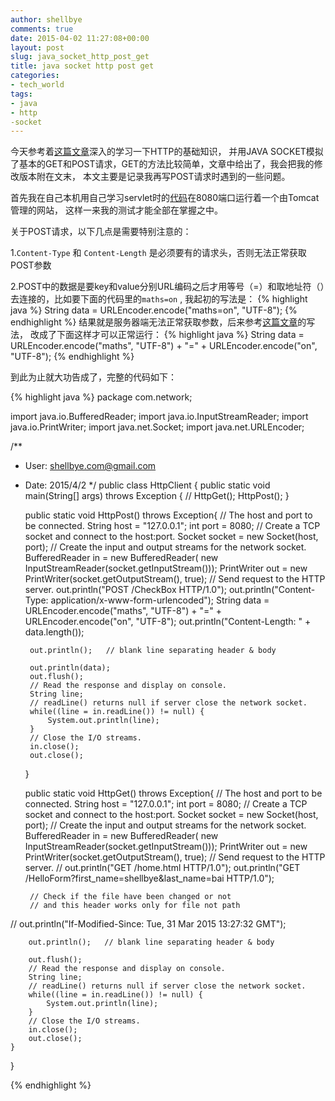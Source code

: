 ```yaml
---
author: shellbye
comments: true
date: 2015-04-02 11:27:08+00:00
layout: post
slug: java_socket_http_post_get
title: java socket http post get
categories:
- tech_world
tags:
- java
- http
-socket
---
```



今天参考着[这篇文章](https://www3.ntu.edu.sg/home/ehchua/programming/webprogramming/HTTP_Basics.html)深入的学习一下HTTP的基础知识，
并用JAVA SOCKET模拟了基本的GET和POST请求，GET的方法比较简单，文章中给出了，我会把我的修改版本附在文末，
本文主要是记录我再写POST请求时遇到的一些问题。

首先我在自己本机用自己学习servlet时的[代码](https://github.com/Shellbye/ServletHelloWorld)在8080端口运行着一个由Tomcat管理的网站，
这样一来我的测试才能全部在掌握之中。

关于POST请求，以下几点是需要特别注意的：

1.```Content-Type``` 和 ```Content-Length``` 是必须要有的请求头，否则无法正常获取POST参数

2.POST中的数据是要key和value分别URL编码之后才用等号（=）和取地址符（）去连接的，比如要下面的代码里的```maths=on``` ,
我起初的写法是：
{% highlight java %}
String data = URLEncoder.encode("maths=on", "UTF-8");
{% endhighlight %}
结果就是服务器端无法正常获取参数，后来参考[这篇文章](http://www.java2s.com/Tutorial/Java/0320__Network/SendingaPOSTRequestUsingaSocket.htm)的写法，
改成了下面这样才可以正常运行：
{% highlight java %}
String data = URLEncoder.encode("maths", "UTF-8") + "=" + URLEncoder.encode("on", "UTF-8");
{% endhighlight %}

到此为止就大功告成了，完整的代码如下：

{% highlight java %}
package com.network;

import java.io.BufferedReader;
import java.io.InputStreamReader;
import java.io.PrintWriter;
import java.net.Socket;
import java.net.URLEncoder;

/**
 * User: shellbye.com@gmail.com
 * Date: 2015/4/2
 */
public class HttpClient {
    public static void main(String[] args) throws Exception {
//        HttpGet();
        HttpPost();
    }

    public static void HttpPost() throws Exception{
        // The host and port to be connected.
        String host = "127.0.0.1";
        int port = 8080;
        // Create a TCP socket and connect to the host:port.
        Socket socket = new Socket(host, port);
        // Create the input and output streams for the network socket.
        BufferedReader in
                = new BufferedReader(
                new InputStreamReader(socket.getInputStream()));
        PrintWriter out
                = new PrintWriter(socket.getOutputStream(), true);
        // Send request to the HTTP server.
        out.println("POST /CheckBox HTTP/1.0");
        out.println("Content-Type: application/x-www-form-urlencoded");
        String data = URLEncoder.encode("maths", "UTF-8") + "=" + URLEncoder.encode("on", "UTF-8");
        out.println("Content-Length: " + data.length());

        out.println();   // blank line separating header & body

        out.println(data);
        out.flush();
        // Read the response and display on console.
        String line;
        // readLine() returns null if server close the network socket.
        while((line = in.readLine()) != null) {
            System.out.println(line);
        }
        // Close the I/O streams.
        in.close();
        out.close();
    }

    public static void HttpGet() throws Exception{
        // The host and port to be connected.
        String host = "127.0.0.1";
        int port = 8080;
        // Create a TCP socket and connect to the host:port.
        Socket socket = new Socket(host, port);
        // Create the input and output streams for the network socket.
        BufferedReader in
                = new BufferedReader(
                new InputStreamReader(socket.getInputStream()));
        PrintWriter out
                = new PrintWriter(socket.getOutputStream(), true);
        // Send request to the HTTP server.
//        out.println("GET /home.html HTTP/1.0");
        out.println("GET /HelloForm?first_name=shellbye&last_name=bai HTTP/1.0");

        // Check if the file have been changed or not
        // and this header works only for file not path
//        out.println("If-Modified-Since: Tue, 31 Mar 2015 13:27:32 GMT");

        out.println();   // blank line separating header & body

        out.flush();
        // Read the response and display on console.
        String line;
        // readLine() returns null if server close the network socket.
        while((line = in.readLine()) != null) {
            System.out.println(line);
        }
        // Close the I/O streams.
        in.close();
        out.close();
    }
}

{% endhighlight %}